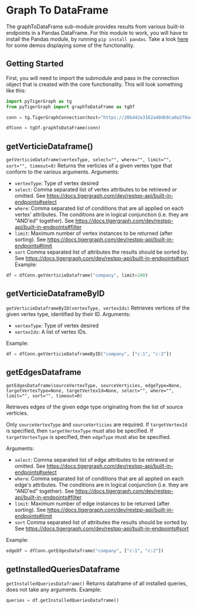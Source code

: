 # Graph To DataFrame
The graphToDataFrame sub-module provides results from various built-in endpoints in a Pandas DataFrame. For this module to work, you will have to install the Pandas module, by running ```pip install pandas```. Take a look [here](https://github.com/parkererickson/pyTigerGraph/blob/master/examples/dataFrameDemos.ipynb) for some demos displaying some of the functionality.

## Getting Started
First, you will need to import the submodule and pass in the connection object that is created with the core functionality. This will look something like this:
```python
import pyTigerGraph as tg 
from pyTigerGraph import graphToDataFrame as tgDf

conn = tg.TigerGraphConnection(host="https://20bd42e3162a40db9ca0a2f0a4352948.i.tgcloud.io", graphname="CrunchBasePre_2013", apiToken=token)

dfConn = tgDf.graphToDataFrame(conn)
```

## getVerticieDataframe()
```getVerticieDataframe(vertexType, select="", where="", limit="", sort="", timeout=0)```
Returns the verticies of a given vertex type that conform to the various arguments. 
Arguments:
- `vertexType`: Type of vertex desired
- `select`: Comma separated list of vertex attributes to be retrieved or omitted.
            See https://docs.tigergraph.com/dev/restpp-api/built-in-endpoints#select
- `where`:  Comma separated list of conditions that are all applied on each vertex' attributes.
            The conditions are in logical conjunction (i.e. they are "AND'ed" together).
            See https://docs.tigergraph.com/dev/restpp-api/built-in-endpoints#filter
- `limit`:  Maximum number of vertex instances to be returned (after sorting).
            See https://docs.tigergraph.com/dev/restpp-api/built-in-endpoints#limit
- `sort`    Comma separated list of attributes the results should be sorted by.
            See https://docs.tigergraph.com/dev/restpp-api/built-in-endpoints#sort
Example:
```python
df = dfConn.getVerticieDataframe("company", limit=100)
```

## getVerticieDataframeByID
```getVerticieDataframeByID(vertexType, vertexIds)```
Retrieves vertices of the given vertex type, identified by their ID.
Arguments:
- `vertexType`: Type of vertex desired
- `vertexIds`: A list of vertex IDs.

Example:
```python
df = dfConn.getVerticieDataframeByID("company", ["c:1", "c:2"])
```

## getEdgesDataframe
```getEdgesDataframe(sourceVertexType, sourceVerticies, edgeType=None, targetVertexType=None, targetVertexId=None, select="", where="", limit="", sort="", timeout=0)```

Retrieves edges of the given edge type originating from the list of source verticies.

Only `sourceVertexType` and `sourceVerticies` are required.
If `targetVertexId` is specified, then `targetVertexType` must also be specified.
If `targetVertexType` is specified, then `edgeType` must also be specified.

Arguments:
- `select`: Comma separated list of edge attributes to be retrieved or omitted.
            See https://docs.tigergraph.com/dev/restpp-api/built-in-endpoints#select
- `where`:  Comma separated list of conditions that are all applied on each edge's attributes.
            The conditions are in logical conjunction (i.e. they are "AND'ed" together).
            See https://docs.tigergraph.com/dev/restpp-api/built-in-endpoints#filter
- `limit`:  Maximum number of edge instances to be returned (after sorting).
            See https://docs.tigergraph.com/dev/restpp-api/built-in-endpoints#limit
- `sort`    Comma separated list of attributes the results should be sorted by.
            See https://docs.tigergraph.com/dev/restpp-api/built-in-endpoints#sort

Example:
```python
edgeDf = dfConn.getEdgesDataframe("company", ["c:1", "c:2"])
```

## getInstalledQueriesDataframe
```getInstalledQueriesDataframe()```
Returns dataframe of all installed queries, does not take any arguments.
Example:
```python
queries = df.getInstalledQueriesDataframe()
```